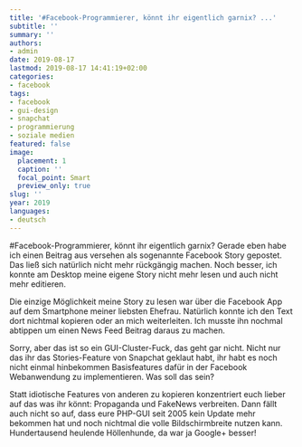 ```yaml
---
title: '#Facebook-Programmierer, könnt ihr eigentlich garnix? ...'
subtitle: ''
summary: ''
authors:
- admin
date: 2019-08-17
lastmod: 2019-08-17 14:41:19+02:00
categories:
- facebook
tags:
- facebook
- gui-design
- snapchat
- programmierung
- soziale medien
featured: false
image:
  placement: 1
  caption: ''
  focal_point: Smart
  preview_only: true
slug: ''
year: 2019
languages:
- deutsch
---
```


#Facebook-Programmierer, könnt ihr eigentlich garnix? Gerade eben habe ich einen Beitrag aus versehen als sogenannte Facebook Story gepostet. Das ließ sich natürlich nicht mehr rückgängig machen. Noch besser, ich konnte am Desktop meine eigene Story nicht mehr lesen und auch nicht mehr editieren. 

Die einzige Möglichkeit meine Story zu lesen war über die Facebook App auf dem Smartphone meiner liebsten Ehefrau. Natürlich konnte ich den Text dort nichtmal kopieren oder an mich weiterleiten. Ich musste ihn nochmal abtippen um einen News Feed Beitrag daraus zu machen. 

Sorry, aber das ist so ein GUI-Cluster-Fuck, das geht gar nicht. Nicht nur das ihr das Stories-Feature von Snapchat geklaut habt, ihr habt es noch nicht einmal hinbekommen Basisfeatures dafür in der Facebook Webanwendung zu implementieren. Was soll das sein? 

Statt idiotische Features von anderen zu kopieren konzentriert euch lieber auf das was ihr könnt: Propaganda und FakeNews verbreiten. Dann fällt auch nicht so auf, dass eure PHP-GUI seit 2005 kein Update mehr bekommen hat und noch nichtmal die volle Bildschirmbreite nutzen kann. Hundertausend heulende Höllenhunde, da war ja Google+ besser!